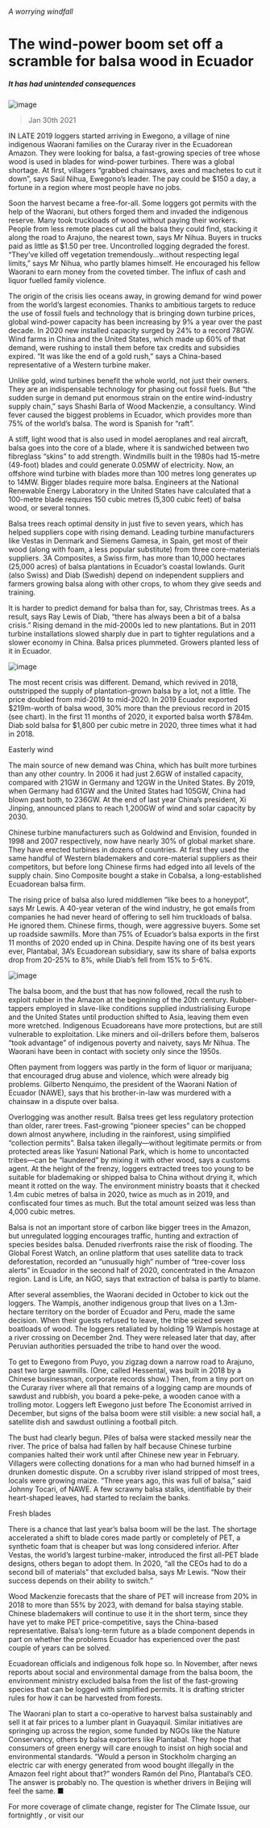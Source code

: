 ###### A worrying windfall
# The wind-power boom set off a scramble for balsa wood in Ecuador 
##### It has had unintended consequences 
![image](images/20210130_amp005.jpg) 
> Jan 30th 2021 

IN LATE 2019 loggers started arriving in Ewegono, a village of nine indigenous Waorani families on the Curaray river in the Ecuadorean Amazon. They were looking for balsa, a fast-growing species of tree whose wood is used in blades for wind-power turbines. There was a global shortage. At first, villagers “grabbed chainsaws, axes and machetes to cut it down”, says Saúl Nihua, Ewegono’s leader. The pay could be $150 a day, a fortune in a region where most people have no jobs.

Soon the harvest became a free-for-all. Some loggers got permits with the help of the Waorani, but others forged them and invaded the indigenous reserve. Many took truckloads of wood without paying their workers. People from less remote places cut all the balsa they could find, stacking it along the road to Arajuno, the nearest town, says Mr Nihua. Buyers in trucks paid as little as $1.50 per tree. Uncontrolled logging degraded the forest. “They’ve killed off vegetation tremendously...without respecting legal limits,” says Mr Nihua, who partly blames himself. He encouraged his fellow Waorani to earn money from the coveted timber. The influx of cash and liquor fuelled family violence.


The origin of the crisis lies oceans away, in growing demand for wind power from the world’s largest economies. Thanks to ambitious targets to reduce the use of fossil fuels and technology that is bringing down turbine prices, global wind-power capacity has been increasing by 9% a year over the past decade. In 2020 new installed capacity surged by 24% to a record 78GW. Wind farms in China and the United States, which made up 60% of that demand, were rushing to install them before tax credits and subsidies expired. “It was like the end of a gold rush,” says a China-based representative of a Western turbine maker.

Unlike gold, wind turbines benefit the whole world, not just their owners. They are an indispensable technology for phasing out fossil fuels. But “the sudden surge in demand put enormous strain on the entire wind-industry supply chain,” says Shashi Barla of Wood Mackenzie, a consultancy. Wind fever caused the biggest problems in Ecuador, which provides more than 75% of the world’s balsa. The word is Spanish for “raft”.

A stiff, light wood that is also used in model aeroplanes and real aircraft, balsa goes into the core of a blade, where it is sandwiched between two fibreglass “skins” to add strength. Windmills built in the 1980s had 15-metre (49-foot) blades and could generate 0.05MW of electricity. Now, an offshore wind turbine with blades more than 100 metres long generates up to 14MW. Bigger blades require more balsa. Engineers at the National Renewable Energy Laboratory in the United States have calculated that a 100-metre blade requires 150 cubic metres (5,300 cubic feet) of balsa wood, or several tonnes.

Balsa trees reach optimal density in just five to seven years, which has helped suppliers cope with rising demand. Leading turbine manufacturers like Vestas in Denmark and Siemens Gamesa, in Spain, get most of their wood (along with foam, a less popular substitute) from three core-materials suppliers. 3A Composites, a Swiss firm, has more than 10,000 hectares (25,000 acres) of balsa plantations in Ecuador’s coastal lowlands. Gurit (also Swiss) and Diab (Swedish) depend on independent suppliers and farmers growing balsa along with other crops, to whom they give seeds and training.

It is harder to predict demand for balsa than for, say, Christmas trees. As a result, says Ray Lewis of Diab, “there has always been a bit of a balsa crisis.” Rising demand in the mid-2000s led to new plantations. But in 2011 turbine installations slowed sharply due in part to tighter regulations and a slower economy in China. Balsa prices plummeted. Growers planted less of it in Ecuador.
![image](images/20210130_AMC605.png) 


The most recent crisis was different. Demand, which revived in 2018, outstripped the supply of plantation-grown balsa by a lot, not a little. The price doubled from mid-2019 to mid-2020. In 2019 Ecuador exported $219m-worth of balsa wood, 30% more than the previous record in 2015 (see chart). In the first 11 months of 2020, it exported balsa worth $784m. Diab sold balsa for $1,800 per cubic metre in 2020, three times what it had in 2018.
Easterly wind

The main source of new demand was China, which has built more turbines than any other country. In 2006 it had just 2.6GW of installed capacity, compared with 21GW in Germany and 12GW in the United States. By 2019, when Germany had 61GW and the United States had 105GW, China had blown past both, to 236GW. At the end of last year China’s president, Xi Jinping, announced plans to reach 1,200GW of wind and solar capacity by 2030.

Chinese turbine manufacturers such as Goldwind and Envision, founded in 1998 and 2007 respectively, now have nearly 30% of global market share. They have erected turbines in dozens of countries. At first they used the same handful of Western blademakers and core-material suppliers as their competitors, but before long Chinese firms had edged into all levels of the supply chain. Sino Composite bought a stake in Cobalsa, a long-established Ecuadorean balsa firm.

The rising price of balsa also lured middlemen “like bees to a honeypot”, says Mr Lewis. A 40-year veteran of the wind industry, he got emails from companies he had never heard of offering to sell him truckloads of balsa. He ignored them. Chinese firms, though, were aggressive buyers. Some set up roadside sawmills. More than 75% of Ecuador’s balsa exports in the first 11 months of 2020 ended up in China. Despite having one of its best years ever, Plantabal, 3A’s Ecuadorean subsidiary, saw its share of balsa exports drop from 20-25% to 8%, while Diab’s fell from 15% to 5-6%.
![image](images/20210130_amc596.png) 


The balsa boom, and the bust that has now followed, recall the rush to exploit rubber in the Amazon at the beginning of the 20th century. Rubber-tappers employed in slave-like conditions supplied industrialising Europe and the United States until production shifted to Asia, leaving them even more wretched. Indigenous Ecuadoreans have more protections, but are still vulnerable to exploitation. Like miners and oil-drillers before them, balseros “took advantage” of indigenous poverty and naivety, says Mr Nihua. The Waorani have been in contact with society only since the 1950s.

Often payment from loggers was partly in the form of liquor or marijuana; that encouraged drug abuse and violence, which were already big problems. Gilberto Nenquimo, the president of the Waorani Nation of Ecuador (NAWE), says that his brother-in-law was murdered with a chainsaw in a dispute over balsa.

Overlogging was another result. Balsa trees get less regulatory protection than older, rarer trees. Fast-growing “pioneer species” can be chopped down almost anywhere, including in the rainforest, using simplified “collection permits”. Balsa taken illegally—without legitimate permits or from protected areas like Yasuní National Park, which is home to uncontacted tribes—can be “laundered” by mixing it with other wood, says a customs agent. At the height of the frenzy, loggers extracted trees too young to be suitable for blademaking or shipped balsa to China without drying it, which meant it rotted on the way. The environment ministry boasts that it checked 1.4m cubic metres of balsa in 2020, twice as much as in 2019, and confiscated four times as much. But the total amount seized was less than 4,000 cubic metres.

Balsa is not an important store of carbon like bigger trees in the Amazon, but unregulated logging encourages traffic, hunting and extraction of species besides balsa. Denuded riverfronts raise the risk of flooding. The Global Forest Watch, an online platform that uses satellite data to track deforestation, recorded an “unusually high” number of “tree-cover loss alerts” in Ecuador in the second half of 2020, concentrated in the Amazon region. Land is Life, an NGO, says that extraction of balsa is partly to blame.

After several assemblies, the Waorani decided in October to kick out the loggers. The Wampís, another indigenous group that lives on a 1.3m-hectare territory on the border of Ecuador and Peru, made the same decision. When their guests refused to leave, the tribe seized seven boatloads of wood. The loggers retaliated by holding 19 Wampís hostage at a river crossing on December 2nd. They were released later that day, after Peruvian authorities persuaded the tribe to hand over the wood.

To get to Ewegono from Puyo, you zigzag down a narrow road to Arajuno, past two large sawmills. (One, called Hessental, was built in 2018 by a Chinese businessman, corporate records show.) Then, from a tiny port on the Curaray river where all that remains of a logging camp are mounds of sawdust and rubbish, you board a peke-peke, a wooden canoe with a trolling motor. Loggers left Ewegono just before The Economist arrived in December, but signs of the balsa boom were still visible: a new social hall, a satellite dish and sawdust outlining a football pitch.

The bust had clearly begun. Piles of balsa were stacked messily near the river. The price of balsa had fallen by half because Chinese turbine companies halted their work until after Chinese new year in February. Villagers were collecting donations for a man who had burned himself in a drunken domestic dispute. On a scrubby river island stripped of most trees, locals were growing maize. “Three years ago, this was full of balsa,” said Johnny Tocari, of NAWE. A few scrawny balsa stalks, identifiable by their heart-shaped leaves, had started to reclaim the banks.
Fresh blades

There is a chance that last year’s balsa boom will be the last. The shortage accelerated a shift to blade cores made partly or completely of PET, a synthetic foam that is cheaper but was long considered inferior. After Vestas, the world’s largest turbine-maker, introduced the first all-PET blade designs, others began to adopt them. In 2020, “all the CEOs had to do a second bill of materials” that excluded balsa, says Mr Lewis. “Now their success depends on their ability to switch.”

Wood Mackenzie forecasts that the share of PET will increase from 20% in 2018 to more than 55% by 2023, with demand for balsa staying stable. Chinese blademakers will continue to use it in the short term, since they have yet to make PET price-competitive, says the China-based representative. Balsa’s long-term future as a blade component depends in part on whether the problems Ecuador has experienced over the past couple of years can be solved.

Ecuadorean officials and indigenous folk hope so. In November, after news reports about social and environmental damage from the balsa boom, the environment ministry excluded balsa from the list of the fast-growing species that can be logged with simplified permits. It is drafting stricter rules for how it can be harvested from forests.

The Waorani plan to start a co-operative to harvest balsa sustainably and sell it at fair prices to a lumber plant in Guayaquil. Similar initiatives are springing up across the region, some funded by NGOs like the Nature Conservancy, others by balsa exporters like Plantabal. They hope that consumers of green energy will care enough to insist on high social and environmental standards. “Would a person in Stockholm charging an electric car with energy generated from wood bought illegally in the Amazon feel right about that?” wonders Ramón del Pino, Plantabal’s CEO. The answer is probably no. The question is whether drivers in Beijing will feel the same. ■

For more coverage of climate change, register for The Climate Issue, our fortnightly , or visit our 
